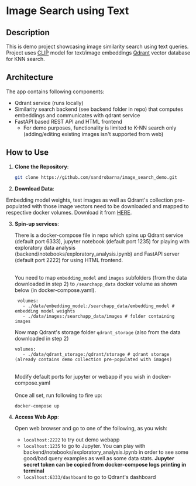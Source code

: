 # Image Search using Text

## Description
This is demo project showcasing image similarity search using text queries. Project uses [CLIP](https://huggingface.co/openai/clip-vit-base-patch32) 
model for text/image embeddings [Qdrant](https://qdrant.tech) vector database for KNN search.

## Architecture

The app contains following components:
 - Qdrant service (runs locally)
 - Similarity search backend (see backend folder in repo) that computes embeddings and communicates with qdrant service
 - FastAPI based REST API and HTML frontend 
   - For demo purposes, functionality is limited to K-NN search only (adding/editing existing images isn't supported from web)

## How to Use

1. **Clone the Repository**: 
   ```bash
   git clone https://github.com/sandrobarna/image_search_demo.git
   
2. **Download Data**:

Embedding model weights, test images as well as Qdrant's collection pre-populated with those image vectors need to be
downloaded and mapped to respective docker volumes. Download it from [HERE](https://drive.google.com/file/d/14Taqf7ds1Ccegi5ciPDhQFnDU-ozYbYc/view?usp=share_link).



3. **Spin-up services**:

   There is a docker-compose file in repo which spins up Qdrant service (default port 6333), jupyter notebook (default
port 1235) for playing with exploratory data analysis (backend/notebooks/exploratory_analysis.ipynb) and FastAPI server
(default port 2222) for using HTML frontend.<br /><br />

   You need to map `embedding_model` and `images` subfolders (from the data downloaded in step 2) to `/searchapp_data` docker
volume as shown below (in docker-compose.yaml).

   ```docker
    volumes:
      - ./data/embedding_model:/searchapp_data/embedding_model # embedding model weights
      - ./data/images:/searchapp_data/images # folder containing images
   ```
   Now map Qdrant's storage folder `qdrant_storage` (also from the data downloaded in step 2)

   ```docker
   volumes:
      - ./data/qdrant_storage:/qdrant/storage # qdrant storage (already contains demo collection pre-populated with images)
   ```

   <br />   
   Modify default ports for jupyter or webapp if you wish in docker-compose.yaml
   <br /><br />
   Once all set, run following to fire up:

   ```bash
   docker-compose up
   ```
   
3. **Access Web App**:

   Open web browser and go to one of the following, as you wish:
    - `localhost:2222` to try out demo webapp
    - `localhost:1235` to go to Jupyter. You can play with backend/notebooks/exploratory_analysis.ipynb in order to see some
good/bad query examples as well as some data stats. **Jupyter secret token can be copied from docker-compose logs printing in terminal**
    - `localhost:6333/dashboard` to go to Qdrant's dashboard


